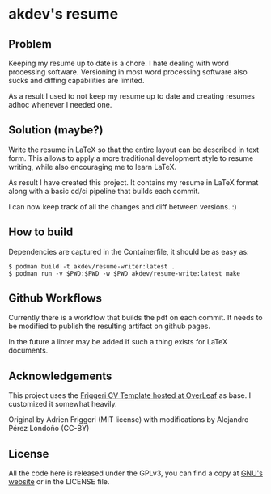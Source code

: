 # akdev's resume

## Problem

Keeping my resume up to date is a chore. I hate dealing with word processing software.
Versioning in most word processing software also sucks and diffing capabilities are limited.

As a result I used to not keep my resume up to date and creating resumes adhoc whenever
I needed one. 


## Solution (maybe?)

Write the resume in LaTeX so that the entire layout can be described in text form. This
allows to apply a more traditional development style to resume writing, while also encouraging
me to learn LaTeX.

As result I have created this project. It contains my resume in LaTeX format along with a basic
cd/ci pipeline that builds each commit.

I can now keep track of all the changes and diff between versions. :) 


## How to build


Dependencies are captured in the Containerfile, it should be as easy as:


```
$ podman build -t akdev/resume-writer:latest . 
$ podman run -v $PWD:$PWD -w $PWD akdev/resume-write:latest make
```

## Github Workflows

Currently there is a workflow that builds the pdf on each commit. It needs to be modified to publish the 
resulting artifact on github pages.

In the future a linter may be added if such a thing exists for LaTeX documents.

## Acknowledgements


This project uses the [Friggeri CV Template hosted at OverLeaf](https://www.overleaf.com/latex/templates/friggeri-cv-template/hmnchbfmjgqh) as base. I customized it somewhat heavily.

Original by Adrien Friggeri (MIT license) with modifications by Alejandro Pérez Londoño (CC-BY)


## License

All the code here is released under the GPLv3, you can find a copy at [GNU's website](https://www.gnu.org/licenses/gpl-3.0.en.html) or in the LICENSE file.
